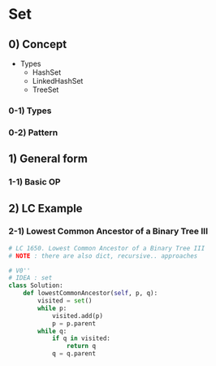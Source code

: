 # Set

## 0) Concept
- Types
	- HashSet
	- LinkedHashSet
	- TreeSet

### 0-1) Types

### 0-2) Pattern

## 1) General form

### 1-1) Basic OP

## 2) LC Example

### 2-1) Lowest Common Ancestor of a Binary Tree III
```python
# LC 1650. Lowest Common Ancestor of a Binary Tree III
# NOTE : there are also dict, recursive.. approaches

# V0''
# IDEA : set
class Solution:
    def lowestCommonAncestor(self, p, q):
        visited = set()
        while p:
            visited.add(p)
            p = p.parent
        while q:
            if q in visited:
                return q
            q = q.parent
```
